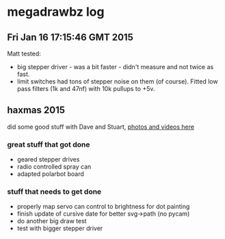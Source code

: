 # megadrawbz log

## Fri Jan 16 17:15:46 GMT 2015

Matt tested:

* big stepper driver - was a bit faster - didn't measure and not twice as fast.
* limit switches had tons of stepper noise on them (of course). Fitted low pass filters (1k and 47nf) with 10k pullups to +5v. 

## haxmas 2015

did some good stuff with Dave and Stuart, [photos and videos here](https://plus.google.com/photos/109869064118515349190/albums/6102839202171054785?banner=pwa)

### great stuff that got done

* geared stepper drives
* radio controlled spray can
* adapted polarbot board

### stuff that needs to get done

* properly map servo can control to brightness for dot painting
* finish update of cursive date for better svg->path (no pycam)
* do another big draw test
* test with bigger stepper driver

